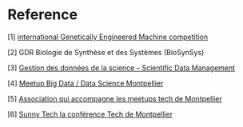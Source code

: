 
# **Reference**

<a name="iGEM">[1]</a>
    [international Genetically Engineered Machine competition](http://2007.igem.org/Paris)
  
<a name="GDR">[2]</a>
    GDR Biologie de Synthèse et des Systèmes (BioSynSys)

<a name="ISDM">[3]</a>
    [Gestion des données de la science – Scientific Data Management](https://sdm.edu.umontpellier.fr/)

<a name="BDSM">[4]</a>
    [Meetup Big Data / Data Science Montpellier](https://www.meetup.com/fr-FR/Big-Data-Science-Montpellier/)
  
  <a name="Techhub">[5]</a>
    [Association qui accompagne les meetups tech de Montpellier](https://www.montpellier-techhub.org/)

  <a name="sunny">[6]</a>
    [Sunny Tech la conférence Tech de Montpellier](https://sunny-tech.io/)
